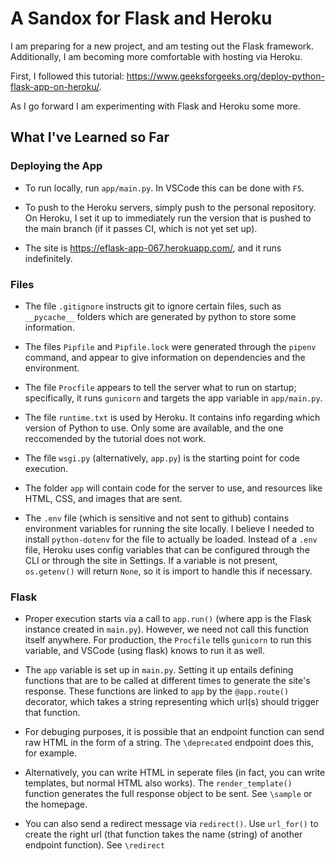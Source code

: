 
# A Sandox for Flask and Heroku

I am preparing for a new project, and am testing out the Flask framework.
Additionally, I am becoming more comfortable with hosting via Heroku.

First, I followed this tutorial: 
https://www.geeksforgeeks.org/deploy-python-flask-app-on-heroku/.

As I go forward I am experimenting with Flask and Heroku some more.

## What I've Learned so Far

### Deploying the App

- To run locally, run `app/main.py`. In VSCode this can be done with `F5`.

- To push to the Heroku servers, simply push to the personal repository. On
  Heroku, I set it up to immediately run the version that is pushed to the main
  branch (if it passes CI, which is not yet set up).

- The site is https://eflask-app-067.herokuapp.com/, and it runs indefinitely.

### Files

- The file `.gitignore` instructs git to ignore certain files, such as 
  `__pycache__` folders which are generated by python to store some information.

- The files `Pipfile` and `Pipfile.lock` were generated through the `pipenv` 
  command, and appear to give information on dependencies and the environment.

- The file `Procfile` appears to tell the server what to run on startup; 
  specifically, it runs `gunicorn` and targets the app variable in 
  `app/main.py`.

- The file `runtime.txt` is used by Heroku. It contains info regarding which
  version of Python to use. Only some are available, and the one reccomended by
  the tutorial does not work.

- The file `wsgi.py` (alternatively, `app.py`) is the starting point for code 
  execution.

- The folder `app` will contain code for the server to use, and resources like 
  HTML, CSS, and images that are sent.

- The `.env` file (which is sensitive and not sent to github) contains 
  environment variables for running the site locally. I believe I needed to 
  install `python-dotenv` for the file to actually be loaded. Instead of a 
  `.env` file, Heroku uses config variables that can be configured through the 
  CLI or through the site in Settings. If a variable is not present, 
  `os.getenv()` will return `None`, so it is import to handle this if necessary.

### Flask

- Proper execution starts via a call to `app.run()` (where app is the Flask 
  instance created in `main.py`). However, we need not call this function itself
  anywhere. For production, the `Procfile` tells `gunicorn` to run this 
  variable, and VSCode (using flask) knows to run it as well.

- The `app` variable is set up in `main.py`. Setting it up entails defining 
  functions that are to be called at different times to generate the site's
  response. These functions are linked to `app` by the `@app.route()` decorator,
  which takes a string representing which url(s) should trigger that function.

- For debuging purposes, it is possible that an endpoint function can send raw
  HTML in the form of a string. The `\deprecated` endpoint does this, for 
  example.

- Alternatively, you can write HTML in seperate files (in fact, you can write 
  templates, but normal HTML also works). The `render_template()` function 
  generates the full response object to be sent. See `\sample` or the homepage.

- You can also send a redirect message via `redirect()`. Use `url_for()` to 
  create the right url (that function takes the name (string) of another 
  endpoint function). See `\redirect`
